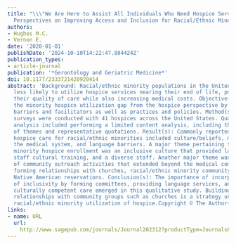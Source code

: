```yaml
---
title: "\\\"We Are Here to Assist All Individuals Who Need Hospice Services\\\": Hospices'
  Perspectives on Improving Access and Inclusion for Racial/Ethnic Minorities"
authors:
- Hughes M.C.
- Vernon E.
date: '2020-01-01'
publishDate: '2024-10-10T14:22:47.884424Z'
publication_types:
- article-journal
publication: '*Gerontology and Geriatric Medicine*'
doi: 10.1177/2333721420920414
abstract: 'Background: Racial/ethnic minority populations in the United States are
  less likely to utilize hospice services nearing their end of life, potentially diminishing
  their quality of care while also increasing medical costs. Objective(s): Explore
  the minority hospice utilization gap from the hospice perspective by examining perceived
  barriers and facilitators as well as practices and policies. Method(s): Qualitative
  surveys were conducted with 41 hospices across the United States. Qualitative data
  analysis included performing a limited content analysis, including the identification
  of themes and representative quotations. Result(s): Commonly reported barriers to
  hospice care for racial/ethnic minorities included culture/beliefs, mistrust of
  the medical system, and language barriers. A major theme pertaining to successful
  minority hospice enrollment was an inclusive culture that provided language services,
  staff cultural training, and a diverse staff. Another major theme was the importance
  of community outreach activities that extended beyond the medical community and
  forming relationships with churches, racial/ethnic minority community leaders, and
  Native American reservations. Conclusion(s): The importance of incorporating a culture
  of inclusivity by forming committees, providing language services, and offering
  culturally competent care emerged in this qualitative study. Building strong external
  relationships with community groups such as churches is a strategy used to increase
  racial/ethnic minority utilization of hospice.Copyright © The Author(s) 2020.'
links:
- name: URL
  url: 
    http://www.sagepub.com/journals/Journal202312?productType=Journals&status=New&sortBy=sortTitle%20asc&fs=1
---
```


